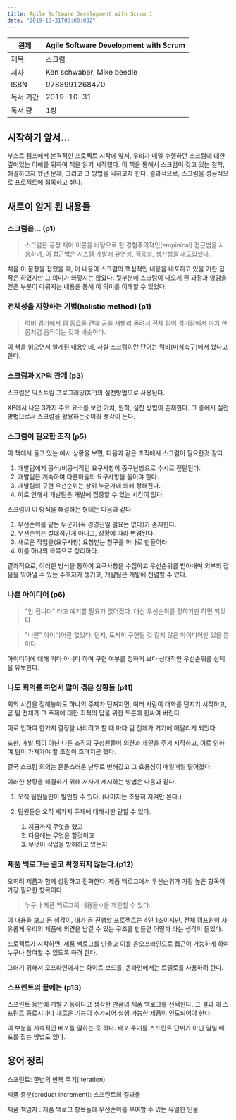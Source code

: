 ```yaml
---
title: Agile Software Development with Scrum 1
date: "2019-10-31T00:00:00Z"
---
```


| 원제      | Agile Software Development with Scrum |
| --------- | ------------------------------------- |
| 제목      | 스크럼                                |
| 저자      | Ken schwaber, Mike beedle             |
| ISBN      | 9788991268470                         |
| 독서 기간 | 2019-10-31                            |
| 독서 량   | 1장                                   |

## 시작하기 앞서...

부스트 캠프에서 본격적인 프로젝트 시작에 앞서, 우리가 매일 수행하던 스크럼에 대한 깊이있는 이해를 위하여 책을 읽기 시작했다. 이 책을 통해서 스크럼이 갖고 있는 철학, 해결하고자 했던 문제, 그리고 그 방법을 익히고자 한다. 결과적으로, 스크럼을 성공적으로 프로젝트에 접목하고 싶다.

## 새로이 알게 된 내용들

### 스크럼은... (p1)

> 스크럼은 공정 제어 이론을 바탕으로 한 경험주의적인(empinical) 접근법을 사용하며, 이 접근법은 시스템 개발에 유연성, 적응성, 생산성을 재도입했다.

처음 이 문장을 접했을 때, 이 내용이 스크럼의 핵심적인 내용을 내포하고 있을 거란 짐작은 하였지만 그 의미가 와닿지는 않았다. 뒷부분에 스크럼이 나오게 된 과정과 영감을 얻은 부분이 다뤄지는 내용을 통해 이 의미를 이해할 수 있었다.

### 전체성을 지향하는 기법(holistic method) (p1)

> 럭비 경기에서 팀 동료들 간에 공을 재빨리 돌려서 전체 팀이 경기장에서 마치 한 몸처럼 움직이는 것과 비슷하다.

이 책을 읽으면서 알게된 내용인데, 사실 스크럼이란 단어는 럭비(미식축구)에서 왔다고 한다.

### 스크럼과 XP의 관계 (p3)

스크럼은 익스트림 프로그래밍(XP)의 실천방법으로 사용된다.

XP에서 나온 3가지 주요 요소를 보면 가치, 원칙, 실천 방법이 존재한다. 그 중에서 실천방법으로서 스크럼을 활용하는것이라 생각이 든다.

### 스크럼이 필요한 조직 (p5)

이 책에서 들고 있는 예시 상황을 보면, 다음과 같은 조직에서 스크럼이 필요한것 같다.

1. 개발팀에게 공식/비공식적인 요구사항이 중구난방으로 수시로 전달된다.
2. 개발팀은 계속하여 다른이들의 요구사항을 들어야 한다.
3. 개발팀의 구현 우선순위는 상위 누군가에 의해 정해진다.
4. 이로 인해서 개발팀은 개발에 집중할 수 있는 시간이 없다.

스크럼이 이 방식을 해결하는 형태는 다음과 같다.

1. 우선순위를 맡는 누군가(꼭 경영진일 필요는 없다)가 존재한다.
2. 우선순위는 절대적인게 아니고, 상황에 따라 변경된다.
3. 새로운 작업을(요구사항) 요청받는 창구를 하나로 만들어라.
4. 이를 하나의 목록으로 정리하라.

결과적으로, 이러한 방식을 통하여 요구사항을 수집하고 우선순위를 받아내며 외부의 잡음을 막아낼 수 있는 수호자가 생기고, 개발팀은 개발에 전념할 수 있다.

### 나쁜 아이디어 (p6)

> "안 됩니다" 라고 얘기할 필요가 없어졌다. 대신 우선순위를 정하기만 하면 되었다.

> "나쁜" 아이디어란 없었다. 단지, 도저히 구현될 것 같지 않은 아이디어만 있을 뿐이다.

아이디어에 대해 기다 아니다 하며 구현 여부를 정하기 보다 상대적인 우선순위를 선택을 유보한다.

### 나도 회의를 하면서 많이 겪은 상황들 (p11)

회의 시간을 정해놓아도 하나의 주제가 던져지면, 여러 사람이 대화를 던지기 시작하고, 곧 팀 전체가 그 주제에 대한 최적의 답을 위한 토론에 휩싸여 버린다.

이로 인하여 한가지 결정을 내리려고 할 때 마다 팀 전체가 거기에 매달리게 되었다.

또한, 개발 팀이 아닌 다른 조직의 구성원들이 의견과 제안을 주기 시작하고, 이로 인하여 팀이 가져가야 할 초점이 흐려지곤 했다.

결국 스크럼 회의는 혼돈스러운 난투로 변해갔고 그 효용성이 매일매일 떨어졌다.

이러한 상황을 해결하기 위해 저자가 제시하는 방법은 다음과 같다.

1. 오직 팀원들만이 발언할 수 있다. (나머지는 조용히 지켜만 본다.)
2. 팀원들은 오직 세가지 주제에 대해서만 말할 수 있다.

   1. 지금까지 무엇을 했고
   2. 다음에는 무엇을 할것이고
   3. 무엇이 작업을 방해하고 있는지

### 제품 백로그는 결코 확정되지 않는다.(p12)

오히려 제품과 함께 성장하고 진화한다. 제품 백로그에서 우선순위가 가장 높은 항목이 가장 필요한 항목이다.

> 누구나 제품 백로그의 내용들ㅇ을 제안할 수 있다.

이 내용을 보고 든 생각이, 내가 곧 진행할 프로젝트는 4인 1조이지만, 전체 캠프원이 자유롭게 우리의 제품에 의견을 남길 수 있는 구조를 만들면 어떨까 라는 생각이 들었다.

프로젝트가 시작하면, 제품 백로그를 만들고 이를 온오프라인으로 접근이 가능하게 하여 누구나 참여할 수 있도록 하려 한다.

그러기 위해서 오프라인에서는 화이트 보드를, 온라인에서는 트렐로를 사용하려 한다.

### 스프린트의 끝에는 (p13)

스프린트 동안에 개발 가능하다고 생각한 만큼의 제품 백로그를 선택한다. 그 결과 매 스프린트 종료시마다 새로운 기능이 추가되어 실행 가능한 제품이 인도되어야 한다.

이 부분을 지속적인 배포를 말하는 듯 하다. 배포 주기를 스프린트 단위가 아닌 일일 배포를 잡는 방법도 있다.

## 용어 정리

스프린트: 한번의 반복 주기(Iteration)

제품 증분(product increment): 스프린트의 결과물

제품 책임자 : 제품 백로그 항목들에 우선순위를 부여할 수 있는 유일한 인물
